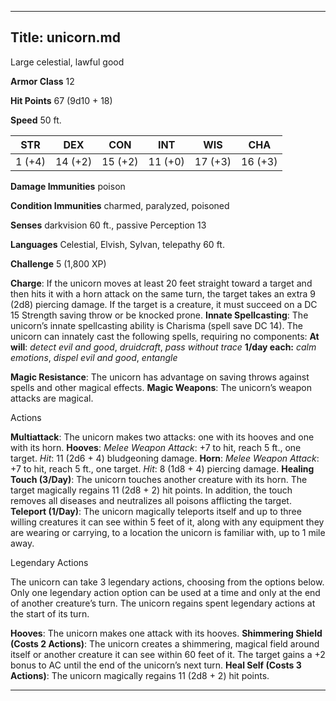 -------------------------
Title: unicorn.md
-------------------------


Large celestial, lawful good

**Armor Class** 12

**Hit Points** 67 (9d10 + 18)

**Speed** 50 ft.

  STR|         DEX|         CON|         INT|         WIS|         CHA
  -----------| -----------| -----------| -----------| -----------| -----------|
   1 (+4)   | 14 (+2)   | 15 (+2)   | 11 (+0)   | 17 (+3)   | 16 (+3)

**Damage Immunities** poison

**Condition Immunities** charmed, paralyzed, poisoned

**Senses** darkvision 60 ft., passive Perception 13

**Languages** Celestial, Elvish, Sylvan, telepathy 60 ft.

**Challenge** 5 (1,800 XP)


**Charge**: If the unicorn moves at least 20 feet straight toward a
target and then hits it with a horn attack on the same turn, the target
takes an extra 9 (2d8) piercing damage. If the target is a creature, it
must succeed on a DC 15 Strength saving throw or be knocked prone.
**Innate Spellcasting**: The unicorn’s innate spellcasting ability is
Charisma (spell save DC 14). The unicorn can innately cast the following
spells, requiring no components:
**At will**: *detect evil and good*, *druidcraft*, *pass without
    trace*
**1/day each:** *calm emotions*, *dispel evil and good*, *entangle*

**Magic Resistance**: The unicorn has advantage on saving throws against
spells and other magical effects.
**Magic Weapons**: The unicorn’s weapon attacks are magical.


Actions

**Multiattack**: The unicorn makes two attacks: one with its hooves
    and one with its horn.
**Hooves**: *Melee Weapon Attack*: +7 to hit, reach 5 ft.,
    one target. *Hit*: 11 (2d6 + 4) bludgeoning damage.
**Horn**: *Melee Weapon Attack*: +7 to hit, reach 5 ft., one target.
    *Hit*: 8 (1d8 + 4) piercing damage.
**Healing Touch (3/Day)**: The unicorn touches another creature with
    its horn. The target magically regains 11 (2d8 + 2) hit points. In
    addition, the touch removes all diseases and neutralizes all poisons
    afflicting the target.
**Teleport (1/Day)**: The unicorn magically teleports itself and up
    to three willing creatures it can see within 5 feet of it, along
    with any equipment they are wearing or carrying, to a location the
    unicorn is familiar with, up to 1 mile away.


Legendary Actions

The unicorn can take 3 legendary actions, choosing from the options
below. Only one legendary action option can be used at a time and only
at the end of another creature’s turn. The unicorn regains spent
legendary actions at the start of its turn.

**Hooves**: The unicorn makes one attack with its hooves.
**Shimmering Shield (Costs 2 Actions)**: The unicorn creates a
    shimmering, magical field around itself or another creature it can
    see within 60 feet of it. The target gains a +2 bonus to AC until
    the end of the unicorn’s next turn.
**Heal Self (Costs 3 Actions)**: The unicorn magically regains 11
    (2d8 + 2) hit points.

------------

